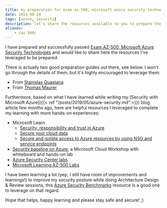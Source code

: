 ```yaml
---
title: my preparation for exam az-500, microsoft azure security technologies
date: 2019-08-24
tags: [azure, security]
description: let's share the resources available to you to prepare the exam az-500
aliases:
    - /az-500/
---
```

I have prepared and successfully passed [Exam AZ-500: Microsoft Azure Security Technologies](https://www.microsoft.com/learning/exam-az-500.aspx) and would like to share here the resources I've leveraged to be prepared.

There is actually two good preparation guides out there, see below. I won't go through the details of them, but it's highly encouraged to leverage them:
- From [Stanislas Quastana](https://stanislas.io/2019/04/25/preparation-guide-for-microsoft-az-500-microsoft-azure-security-technologies-certification/)
- From [Thomas Maurer](https://www.thomasmaurer.ch/2019/06/exam-az-500-azure-security-engineer-associate/)

Furthermore, based on what I have learned while writing my [Security with Microsoft Azure]({{< ref "/posts/2019/05/azure-security.md" >}}) blog article few months ago, here are helpful resources I leveraged to complete my learning with more hands-on experiences:
- Microsoft Learn
    - [Security, responsibility and trust in Azure](https://docs.microsoft.com/learn/modules/intro-to-security-in-azure/)
    - [Secure your cloud data](https://docs.microsoft.com/learn/paths/secure-your-cloud-data/)
    - [Secure and isolate access to Azure resources by using NSG and service endpoints](https://docs.microsoft.com/learn/modules/secure-and-isolate-with-nsg-and-service-endpoints/)
- [Security baseline on Azure](https://github.com/Microsoft/MCW-Security-baseline-on-Azure), a Microsoft Cloud Workshop with whiteboard and hands-on lab
- [Azure Security Center labs](https://github.com/tianderturpijn/Azure-Security-Center/tree/master/Labs)
- [Microsoft Learning AZ-500 Labs](https://github.com/MicrosoftLearning/AZ-500-Azure-Security)

I have been learning a lot (yep, I still have room of improvements and learnings!) to improve my security posture while doing Architecture Design & Review sessions, this [Azure Security Benchmarks](https://docs.microsoft.com/azure/security/benchmarks/introduction) resource is a good one to leverage on that regard.

Hope that helps, happy learning and please stay safe and secure! ;)
